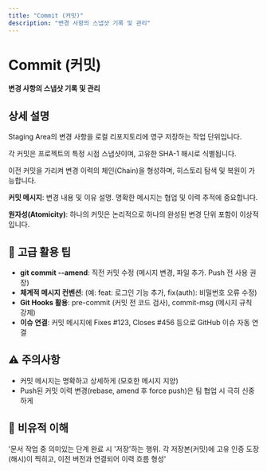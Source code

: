 ```yaml
---
title: "Commit (커밋)"
description: "변경 사항의 스냅샷 기록 및 관리"
---
```


# Commit (커밋)

**변경 사항의 스냅샷 기록 및 관리**

## 상세 설명

Staging Area의 변경 사항을 로컬 리포지토리에 영구 저장하는 작업 단위입니다.

각 커밋은 프로젝트의 특정 시점 스냅샷이며, 고유한 SHA-1 해시로 식별됩니다.

이전 커밋을 가리켜 변경 이력의 체인(Chain)을 형성하며, 히스토리 탐색 및 복원이 가능합니다.

**커밋 메시지**: 변경 내용 및 이유 설명. 명확한 메시지는 협업 및 이력 추적에 중요합니다.

**원자성(Atomicity)**: 하나의 커밋은 논리적으로 하나의 완성된 변경 단위 포함이 이상적입니다.

## 🚀 고급 활용 팁

- **git commit --amend**: 직전 커밋 수정 (메시지 변경, 파일 추가. Push 전 사용 권장)
- **체계적 메시지 컨벤션**: (예: feat: 로그인 기능 추가, fix(auth): 비밀번호 오류 수정)
- **Git Hooks 활용**: pre-commit (커밋 전 코드 검사), commit-msg (메시지 규칙 강제)
- **이슈 연결**: 커밋 메시지에 Fixes #123, Closes #456 등으로 GitHub 이슈 자동 연결

## ⚠️ 주의사항

- 커밋 메시지는 명확하고 상세하게 (모호한 메시지 지양)
- Push된 커밋 이력 변경(rebase, amend 후 force push)은 팀 협업 시 극히 신중하게

## 💾 비유적 이해

'문서 작업 중 의미있는 단계 완료 시 '저장'하는 행위. 각 저장본(커밋)에 고유 인증 도장(해시)이 찍히고, 이전 버전과 연결되어 이력 흐름 형성'
